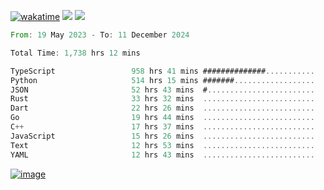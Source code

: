 [![wakatime](https://wakatime.com/badge/user/00eead22-fb14-4dd0-ab8a-3625cafbd50d.svg)](https://wakatime.com/@00eead22-fb14-4dd0-ab8a-3625cafbd50d)
![](https://komarev.com/ghpvc/?username=flatypus)
![](https://pixel.flatypus.me/flatypus?type=tracker)
<!--START_SECTION:waka-->

```rust
From: 19 May 2023 - To: 11 December 2024

Total Time: 1,738 hrs 12 mins

TypeScript                 958 hrs 41 mins ##############...........   54.90 %
Python                     514 hrs 15 mins #######..................   29.45 %
JSON                       52 hrs 43 mins  #........................   03.02 %
Rust                       33 hrs 32 mins  .........................   01.92 %
Dart                       22 hrs 26 mins  .........................   01.28 %
Go                         19 hrs 44 mins  .........................   01.13 %
C++                        17 hrs 37 mins  .........................   01.01 %
JavaScript                 15 hrs 26 mins  .........................   00.88 %
Text                       12 hrs 53 mins  .........................   00.74 %
YAML                       12 hrs 43 mins  .........................   00.73 %
```

<!--END_SECTION:waka-->
[<img alt="image" src="https://github.com/flatypus/flatypus/assets/68029599/0a302dc1-501c-43a0-ae8d-37ec4817f3bd">](https://flatypus.me)

